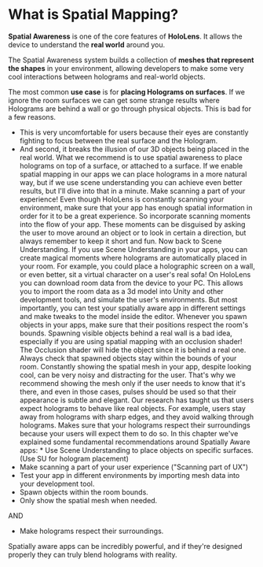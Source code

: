 # What is Spatial Mapping?

**Spatial Awareness** is one of the core features of **HoloLens**. It allows the device to understand the **real world** around you.

  
The Spatial Awareness system builds a collection of **meshes that represent the shapes** in your environment, allowing developers to make some very cool interactions between holograms and real-world objects.

  
The most common **use case** is for **placing Holograms on surfaces**. If we ignore the room surfaces we can get some strange results where Holograms are behind a wall or go through physical objects. This is bad for a few reasons.

*  This is very uncomfortable for users because their eyes are constantly fighting to focus between the real surface and the Hologram.
* And second, it breaks the illusion of our 3D objects being placed in the real world.  What we recommend is to use spatial awareness to place holograms on top of a surface, or attached to a surface. If we enable spatial mapping in our apps we can place holograms in a more natural way, but if we use scene understanding you can achieve even better results, but I'll dive into that in a minute.  Make scanning a part of your experience! Even though HoloLens is constantly scanning your environment, make sure that your app has enough spatial information in order for it to be a great experience. So incorporate scanning moments into the flow of your app. These moments can be disguised by asking the user to move around an object or to look in certain a direction, but always remember to keep it short and fun.  Now back to Scene Understanding. If you use Scene Understanding in your apps, you can create magical moments where holograms are automatically placed in your room. For example, you could place a holographic screen on a wall, or even better, sit a virtual character on a user's real sofa!  On HoloLens you can download room data from the device to your PC. This allows you to import the room data as a 3d model into Unity and other development tools, and simulate the user's environments. But most importantly, you can test your spatially aware app in different settings and make tweaks to the model inside the editor.  Whenever you spawn objects in your apps, make sure that their positions respect the room's bounds. Spawning visible objects behind a real wall is a bad idea, especially if you are using spatial mapping with an occlusion shader! The Occlusion shader will hide the object since it is behind a real one.  Always check that spawned objects stay within the bounds of your room. Constantly showing the spatial mesh in your app, despite looking cool, can be very noisy and distracting for the user. That's why we recommend showing the mesh only if the user needs to know that it's there, and even in those cases, pulses should be used so that their appearance is subtle and elegant. Our research has taught us that users expect holograms to behave like real objects. For example, users stay away from holograms with sharp edges, and they avoid walking through holograms. Makes sure that your holograms respect their surroundings because your users will expect them to do so. In this chapter we've explained some fundamental recommendations around Spatially Aware apps: \* Use Scene Understanding to place objects on specific surfaces. \(Use SU for hologram placement\)
* Make scanning a part of your user experience \("Scanning part of UX"\)
* Test your app in different environments by importing mesh data into your development tool.
* Spawn objects within the room bounds.
* Only show the spatial mesh when needed. 

AND

* Make holograms respect their surroundings.

  
  
Spatially aware apps can be incredibly powerful, and if they're designed properly they can truly blend holograms with reality.  
  


